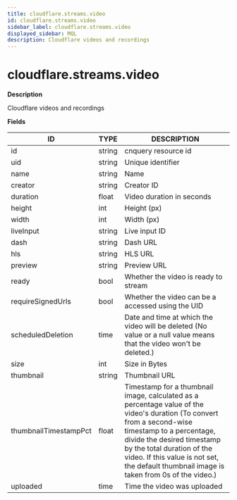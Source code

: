 ```yaml
---
title: cloudflare.streams.video
id: cloudflare.streams.video
sidebar_label: cloudflare.streams.video
displayed_sidebar: MQL
description: Cloudflare videos and recordings
---
```


# cloudflare.streams.video

**Description**

Cloudflare videos and recordings

**Fields**

| ID                    | TYPE   | DESCRIPTION                                                                                                                                                                                                                                                                                                |
| --------------------- | ------ | ---------------------------------------------------------------------------------------------------------------------------------------------------------------------------------------------------------------------------------------------------------------------------------------------------------- |
| id                    | string | cnquery resource id                                                                                                                                                                                                                                                                                        |
| uid                   | string | Unique identifier                                                                                                                                                                                                                                                                                          |
| name                  | string | Name                                                                                                                                                                                                                                                                                                       |
| creator               | string | Creator ID                                                                                                                                                                                                                                                                                                 |
| duration              | float  | Video duration in seconds                                                                                                                                                                                                                                                                                  |
| height                | int    | Height (px)                                                                                                                                                                                                                                                                                                |
| width                 | int    | Width (px)                                                                                                                                                                                                                                                                                                 |
| liveInput             | string | Live input ID                                                                                                                                                                                                                                                                                              |
| dash                  | string | Dash URL                                                                                                                                                                                                                                                                                                   |
| hls                   | string | HLS URL                                                                                                                                                                                                                                                                                                    |
| preview               | string | Preview URL                                                                                                                                                                                                                                                                                                |
| ready                 | bool   | Whether the video is ready to stream                                                                                                                                                                                                                                                                       |
| requireSignedUrls     | bool   | Whether the video can be a accessed using the UID                                                                                                                                                                                                                                                          |
| scheduledDeletion     | time   | Date and time at which the video will be deleted (No value or a null value means that the video won't be deleted.)                                                                                                                                                                                         |
| size                  | int    | Size in Bytes                                                                                                                                                                                                                                                                                              |
| thumbnail             | string | Thumbnail URL                                                                                                                                                                                                                                                                                              |
| thumbnailTimestampPct | float  | Timestamp for a thumbnail image, calculated as a percentage value of the video's duration (To convert from a second-wise timestamp to a percentage, divide the desired timestamp by the total duration of the video. If this value is not set, the default thumbnail image is taken from 0s of the video.) |
| uploaded              | time   | Time the video was uploaded                                                                                                                                                                                                                                                                                |
